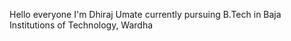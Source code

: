 Hello everyone
I'm Dhiraj Umate currently pursuing B.Tech in 
Baja Institutions of Technology, Wardha 